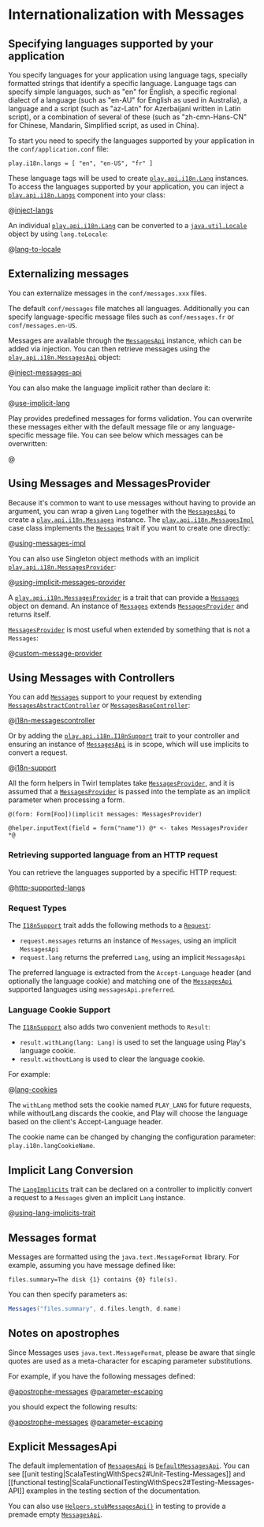 <!--- Copyright (C) Lightbend Inc. <https://www.lightbend.com> -->
# Internationalization with Messages

## Specifying languages supported by your application

You specify languages for your application using language tags, specially formatted strings that identify a specific language. Language tags can specify simple languages, such as "en" for English, a specific regional dialect of a language (such as "en-AU" for English as used in Australia), a language and a script (such as "az-Latn" for Azerbaijani written in Latin script), or a combination of several of these (such as "zh-cmn-Hans-CN" for Chinese, Mandarin, Simplified script, as used in China).

To start you need to specify the languages supported by your application in the `conf/application.conf` file:

```
play.i18n.langs = [ "en", "en-US", "fr" ]
```

These language tags will be used to create [`play.api.i18n.Lang`](api/scala/play/api/i18n/Lang.html) instances. To access the languages supported by your application, you can inject a [`play.api.i18n.Langs`](api/scala/play/api/i18n/Langs.html) component into your class:

@[inject-langs](code/scalaguide/i18n/ScalaI18nService.scala)

An individual [`play.api.i18n.Lang`](api/scala/play/api/i18n/Lang.html) can be converted to a [`java.util.Locale`](https://docs.oracle.com/javase/8/docs/api/java/util/Locale.html) object by using `lang.toLocale`:

@[lang-to-locale](code/scalaguide/i18n/ScalaI18nService.scala)

## Externalizing messages

You can externalize messages in the `conf/messages.xxx` files.

The default `conf/messages` file matches all languages. Additionally you can specify language-specific message files such as `conf/messages.fr` or `conf/messages.en-US`.

Messages are available through the [`MessagesApi`](api/scala/play/api/i18n/MessagesApi.html) instance, which can be added via injection.  You can then retrieve messages using the [`play.api.i18n.MessagesApi`](api/scala/play/api/i18n/MessagesApi.html) object:

@[inject-messages-api](code/scalaguide/i18n/ScalaI18nService.scala)

You can also make the language implicit rather than declare it:

@[use-implicit-lang](code/scalaguide/i18n/ScalaI18nService.scala)

Play provides predefined messages for forms validation.  You can overwrite these messages either with the default message file or any language-specific message file. You can see below which messages can be overwritten:

@[](/confs/play/messages.default)

## Using Messages and MessagesProvider

Because it's common to want to use messages without having to provide an argument, you can wrap a given `Lang` together with the [`MessagesApi`](api/scala/play/api/i18n/MessagesApi.html) to create a [`play.api.i18n.Messages`](api/scala/play/api/i18n/MessagesImpl.html) instance.  The [`play.api.i18n.MessagesImpl`](api/scala/play/api/i18n/MessagesImpl.html) case class implements the [`Messages`](api/scala/play/api/i18n/Messages.html) trait if you want to create one directly:

@[using-messages-impl](code/scalaguide/i18n/ScalaI18nService.scala)

You can also use Singleton object methods with an implicit [`play.api.i18n.MessagesProvider`](api/scala/play/api/i18n/MessagesProvider.html):

@[using-implicit-messages-provider](code/scalaguide/i18n/ScalaI18nService.scala)

A [`play.api.i18n.MessagesProvider`](api/scala/play/api/i18n/MessagesProvider.html) is a trait that can provide a [`Messages`](api/scala/play/api/i18n/Messages.html) object on demand.  An instance of [`Messages`](api/scala/play/api/i18n/Messages.html) extends [`MessagesProvider`](api/scala/play/api/i18n/MessagesProvider.html) and returns itself.
  
[`MessagesProvider`](api/scala/play/api/i18n/MessagesProvider.html) is most useful when extended by something that is not a `Messages`:

@[custom-message-provider](code/scalaguide/i18n/ScalaI18nService.scala)

## Using Messages with Controllers

You can add [`Messages`](api/scala/play/api/i18n/Messages.html) support to your request by extending [`MessagesAbstractController`](api/scala/play/api/mvc/MessagesAbstractController.html) or [`MessagesBaseController`](api/scala/play/api/mvc/MessagesBaseController.html):
 
@[i18n-messagescontroller](code/ScalaI18N.scala)
 
Or by adding the [`play.api.i18n.I18nSupport`](api/scala/play/api/i18n/I18nSupport.html) trait to your controller and ensuring an instance of [`MessagesApi`](api/scala/play/api/i18n/MessagesApi.html) is in scope, which will use implicits to convert a request.

@[i18n-support](code/ScalaI18N.scala)

All the form helpers in Twirl templates take [`MessagesProvider`](api/scala/play/api/i18n/MessagesProvider.html), and it is assumed that a [`MessagesProvider`](api/scala/play/api/i18n/MessagesProvider.html) is passed into the template as an implicit parameter when processing a form.  

```twirl
@(form: Form[Foo])(implicit messages: MessagesProvider)

@helper.inputText(field = form("name")) @* <- takes MessagesProvider *@
```

### Retrieving supported language from an HTTP request

You can retrieve the languages supported by a specific HTTP request:

@[http-supported-langs](code/scalaguide/i18n/ScalaI18nService.scala)

### Request Types

The [`I18nSupport`](api/scala/play/api/i18n/I18nSupport.html) trait adds the following methods to a [`Request`](api/scala/play/api/mvc/Request.html):

* `request.messages` returns an instance of `Messages`, using an implicit `MessagesApi` 
* `request.lang` returns the preferred `Lang`, using an implicit `MessagesApi` 

The preferred language is extracted from the `Accept-Language` header (and optionally the language cookie) and matching one of the [`MessagesApi`](api/scala/play/api/i18n/MessagesApi.html) supported languages using `messagesApi.preferred`.

### Language Cookie Support

The [`I18nSupport`](api/scala/play/api/i18n/I18nSupport.html) also adds two convenient methods to `Result`:

* `result.withLang(lang: Lang)` is used to set the language using Play's language cookie. 
* `result.withoutLang` is used to clear the language cookie.

For example:

@[lang-cookies](code/scalaguide/i18n/ScalaI18nService.scala)

The `withLang` method sets the cookie named `PLAY_LANG` for future requests, while withoutLang discards the cookie, and Play will choose the language based on the client's Accept-Language header.

The cookie name can be changed by changing the configuration parameter: `play.i18n.langCookieName`.

## Implicit Lang Conversion

The [`LangImplicits`](api/scala/play/api/i18n/LangImplicits.html) trait can be declared on a controller to implicitly convert a request to a `Messages` given an implicit `Lang` instance.

@[using-lang-implicits-trait](code/scalaguide/i18n/ScalaI18nService.scala)

## Messages format

Messages are formatted using the `java.text.MessageFormat` library. For example, assuming you have message defined like:

```
files.summary=The disk {1} contains {0} file(s).
```

You can then specify parameters as:

```scala
Messages("files.summary", d.files.length, d.name)
```

## Notes on apostrophes

Since Messages uses `java.text.MessageFormat`, please be aware that single quotes are used as a meta-character for escaping parameter substitutions.

For example, if you have the following messages defined:

@[apostrophe-messages](code/scalaguide/i18n/messages)
@[parameter-escaping](code/scalaguide/i18n/messages)

you should expect the following results:

@[apostrophe-messages](code/ScalaI18N.scala)
@[parameter-escaping](code/ScalaI18N.scala)

## Explicit MessagesApi

The default implementation of [`MessagesApi`](api/scala/play/api/i18n/MessagesApi.html) is [`DefaultMessagesApi`](api/scala/play/api/i18n/DefaultMessagesApi.html).  You can see [[unit testing|ScalaTestingWithSpecs2#Unit-Testing-Messages]] and [[functional testing|ScalaFunctionalTestingWithSpecs2#Testing-Messages-API]] examples in the testing section of the documentation.

You can also use [`Helpers.stubMessagesApi()`](api/scala/play/api/test/Helpers$.html#stubMessagesApi\(messages:Map[String,Map[String,String]],langs:play.api.i18n.Langs,langCookieName:String,langCookieSecure:Boolean,langCookieHttpOnly:Boolean,langCookieSameSite:Option[play.api.mvc.Cookie.SameSite],httpConfiguration:play.api.http.HttpConfiguration,langCookieMaxAge:Option[Int]\):play.api.i18n.MessagesApi) in testing to provide a premade empty [`MessagesApi`](api/scala/play/api/i18n/MessagesApi.html).

